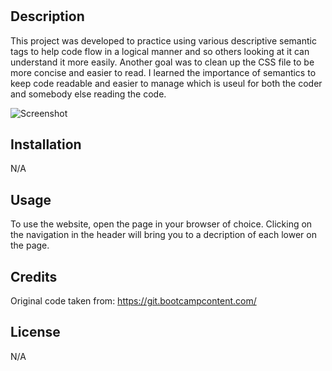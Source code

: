 # <SEMANTIC-HTML HOMEWORK>

## Description

This project was developed to practice using various descriptive semantic tags to help code flow in a logical manner and so others looking at it can understand it more easily.  Another goal was to clean up the CSS file to be more concise and easier to read.  I learned the importance of semantics to keep code readable and easier to manage which is useul for both the coder and somebody else reading the code.

![Screenshot](./assets/images/screenshot.png)

## Installation

N/A

## Usage

To use the website, open the page in your browser of choice.  Clicking on the navigation in the header will bring you to a decription of each lower on the page.

## Credits

Original code taken from:
https://git.bootcampcontent.com/

## License

N/A